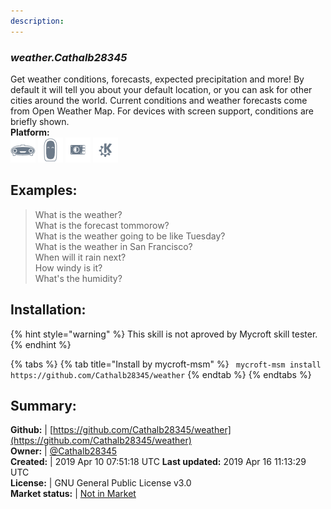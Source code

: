 ```yaml
---
description: 
---
```


### _weather.Cathalb28345_  
Get weather conditions, forecasts, expected precipitation and more!  By default it will tell
you about your default location, or you can ask for other cities around the world.  Current
conditions and weather forecasts come from Open Weather Map.
For devices with screen support, conditions are briefly shown.  
**Platform:**  
 ![Mark I](../.gitbook/assets/mark-1-icon.png)  ![Mark II](../.gitbook/assets/mark-2-icon.png)  ![Picroft](../.gitbook/assets/picroft-icon.png)  ![plasmoid](../.gitbook/assets/kde.png)   
## Examples:  
> What is the weather?  
> What is the forecast tommorow?  
> What is the weather going to be like Tuesday?  
> What is the weather in San Francisco?  
> When will it rain next?  
> How windy is it?  
> What's the humidity?  
  
## Installation:  
{% hint style="warning" %}
This skill is not aproved by Mycroft skill tester.
{% endhint %}
    
{% tabs %}
{% tab title="Install by mycroft-msm" %}
``` mycroft-msm install https://github.com/Cathalb28345/weather```
{% endtab %}
  {% endtabs %}
    
## Summary:  
**Github:** | [https://github.com/Cathalb28345/weather](https://github.com/Cathalb28345/weather)  
**Owner:** | [@Cathalb28345](https://github.com/Cathalb28345)  
**Created:** | 2019 Apr 10 07:51:18 UTC  **Last updated:** 2019 Apr 16 11:13:29 UTC  
**License:** | GNU General Public License v3.0  
**Market status:** | [Not in Market](https://market.mycroft.ai/skill/)  
